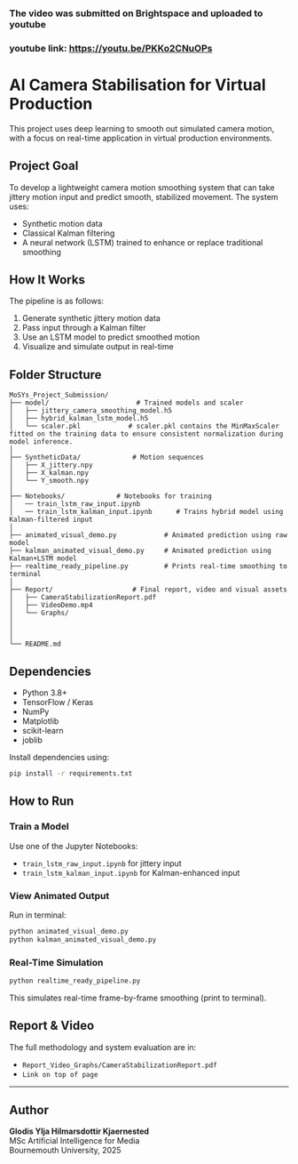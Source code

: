 
### The video was submitted on Brightspace and uploaded to youtube 
### youtube link: https://youtu.be/PKKo2CNuOPs
# AI Camera Stabilisation for Virtual Production

This project uses deep learning to smooth out simulated camera motion, with a focus on real-time application in virtual production environments.

## Project Goal

To develop a lightweight camera motion smoothing system that can take jittery motion input and predict smooth, stabilized movement. The system uses:
- Synthetic motion data
- Classical Kalman filtering
- A neural network (LSTM) trained to enhance or replace traditional smoothing

## How It Works

The pipeline is as follows:
1. Generate synthetic jittery motion data
2. Pass input through a Kalman filter
3. Use an LSTM model to predict smoothed motion
4. Visualize and simulate output in real-time


## Folder Structure

```
MoSYs_Project_Submission/
├── model/                      # Trained models and scaler
│   ├── jittery_camera_smoothing_model.h5
│   ├── hybrid_kalman_lstm_model.h5
│   └── scaler.pkl            # scaler.pkl contains the MinMaxScaler fitted on the training data to ensure consistent normalization during model inference.
│
├── SyntheticData/             # Motion sequences
│   ├── X_jittery.npy
│   ├── X_kalman.npy
│   └── Y_smooth.npy
│          
├── Notebooks/             # Notebooks for training
│   ── train_lstm_raw_input.ipynb
│   ── train_lstm_kalman_input.ipynb      # Trains hybrid model using Kalman-filtered input
│
├── animated_visual_demo.py            # Animated prediction using raw model
├── kalman_animated_visual_demo.py     # Animated prediction using Kalman+LSTM model
├── realtime_ready_pipeline.py         # Prints real-time smoothing to terminal
│
├── Report/                    # Final report, video and visual assets
│   ├── CameraStabilizationReport.pdf
│   ├── VideoDemo.mp4
│   └── Graphs/
│
│ 
│
└── README.md                  
```

## Dependencies

- Python 3.8+
- TensorFlow / Keras
- NumPy
- Matplotlib
- scikit-learn
- joblib

Install dependencies using:
```bash
pip install -r requirements.txt
```

## How to Run

### Train a Model
Use one of the Jupyter Notebooks:
- `train_lstm_raw_input.ipynb` for jittery input
- `train_lstm_kalman_input.ipynb` for Kalman-enhanced input


### View Animated Output
Run in terminal:
```bash
python animated_visual_demo.py
python kalman_animated_visual_demo.py
```

### Real-Time Simulation
```bash
python realtime_ready_pipeline.py
```

This simulates real-time frame-by-frame smoothing (print to terminal).

## Report & Video

The full methodology and system evaluation are in:
- `Report_Video_Graphs/CameraStabilizationReport.pdf`
- `Link on top of page`

---

## Author

**Glodis Ylja Hilmarsdottir Kjaernested**  
MSc Artificial Intelligence for Media  
Bournemouth University, 2025

